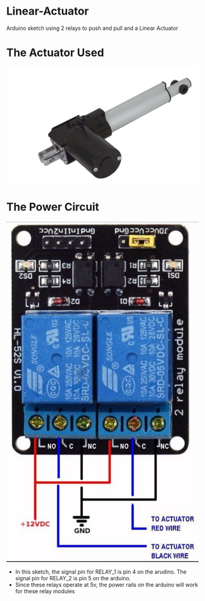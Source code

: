 # Linear-Actuator
Arduino sketch using 2 relays to push and pull and a Linear Actuator



# The Actuator Used
![alt text](https://github.com/jglatts/Linear-Actuator/blob/master/LA-Images/acutator.png)



# The Power Circuit 
![alt text](https://github.com/jglatts/Linear-Actuator/blob/master/LA-Images/relay.png)
- In this sketch, the signal pin for RELAY_1 is pin 4 on the arudino. The signal pin for RELAY_2 is pin 5 on the arduino. 
- Since these relays operate at 5v, the power rails on the arduino will work for these relay modules
